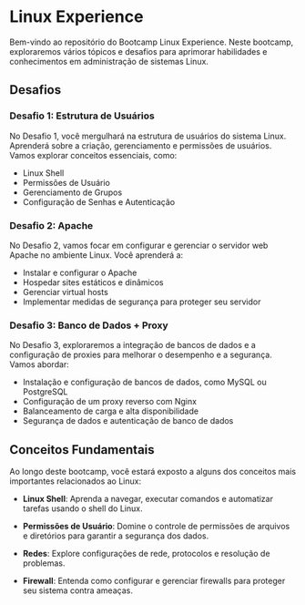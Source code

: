 # Linux Experience 

Bem-vindo ao repositório do Bootcamp Linux Experience. Neste bootcamp, exploraremos vários tópicos e desafios para aprimorar habilidades e conhecimentos em administração de sistemas Linux. 

## Desafios

### Desafio 1: Estrutura de Usuários

No Desafio 1, você mergulhará na estrutura de usuários do sistema Linux. Aprenderá sobre a criação, gerenciamento e permissões de usuários. Vamos explorar conceitos essenciais, como:

- Linux Shell
- Permissões de Usuário
- Gerenciamento de Grupos
- Configuração de Senhas e Autenticação


### Desafio 2: Apache

No Desafio 2, vamos focar em configurar e gerenciar o servidor web Apache no ambiente Linux. Você aprenderá a:

- Instalar e configurar o Apache
- Hospedar sites estáticos e dinâmicos
- Gerenciar virtual hosts
- Implementar medidas de segurança para proteger seu servidor


### Desafio 3: Banco de Dados + Proxy

No Desafio 3, exploraremos a integração de bancos de dados e a configuração de proxies para melhorar o desempenho e a segurança. Vamos abordar:

- Instalação e configuração de bancos de dados, como MySQL ou PostgreSQL
- Configuração de um proxy reverso com Nginx
- Balanceamento de carga e alta disponibilidade
- Segurança de dados e autenticação de banco de dados


## Conceitos Fundamentais

Ao longo deste bootcamp, você estará exposto a alguns dos conceitos mais importantes relacionados ao Linux:

- **Linux Shell**: Aprenda a navegar, executar comandos e automatizar tarefas usando o shell do Linux.

- **Permissões de Usuário**: Domine o controle de permissões de arquivos e diretórios para garantir a segurança dos dados.

- **Redes**: Explore configurações de rede, protocolos e resolução de problemas.

- **Firewall**: Entenda como configurar e gerenciar firewalls para proteger seu sistema contra ameaças.
